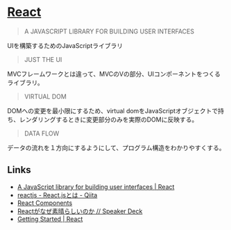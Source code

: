 # [React](https://facebook.github.io/react/)

> A JAVASCRIPT LIBRARY FOR BUILDING USER INTERFACES

UIを構築するためのJavaScriptライブラリ


> JUST THE UI

MVCフレームワークとは違って、MVCのVの部分、UIコンポーネントをつくるライブラリ。

> VIRTUAL DOM

DOMへの変更を最小限にするため、virtual domをJavaScriptオブジェクトで持ち、レンダリングするときに変更部分のみを実際のDOMに反映する。

> DATA FLOW

データの流れを１方向にするようにして、プログラム構造をわかりやすくする。



## Links

- [A JavaScript library for building user interfaces | React](https://facebook.github.io/react/)
- [reactjs - React.jsとは - Qiita](http://qiita.com/koba04/items/4d13caf5ab4507974bf0)
- [React Components](http://react-components.com/)
- [Reactがなぜ素晴らしいのか // Speaker Deck](https://speakerdeck.com/masuidrive/reactganazesu-qing-rasiifalseka)
- [Getting Started | React](https://facebook.github.io/react/docs/getting-started.html)
